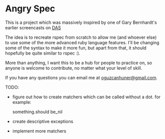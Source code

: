 # Angry Spec

This is a project which was massively inspired by one of Gary Bernhardt's earlier
screencasts on [DAS](https://www.destroyallsoftware.com/screencasts/catalog/building-rspec-from-scratch)

The idea is to recreate rspec from scratch to allow me (and whoever else) to use some of the
more advanced ruby language features. I'll be changing some of the syntax to make it more fun,
but apart from that, it should hopefully be quite similar to rspec :).

More than anything, I want this to be a hub for people to practice on, so anyone is welcome
to contribute, no matter what your level of skill. 

If you have any questions you can email me at oguzcanhuner@gmail.com.

TODO:

- figure out how to create matchers which can be called without a dot. for example:

    something.should be_nil

- create descriptive exceptions
- implement more matchers
